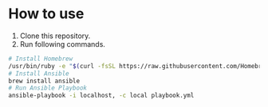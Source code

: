 # How to use

1. Clone this repository.
2. Run following commands.
```sh
# Install Homebrew
/usr/bin/ruby -e "$(curl -fsSL https://raw.githubusercontent.com/Homebrew/install/master/install)"
# Install Ansible
brew install ansible
# Run Ansible Playbook
ansible-playbook -i localhost, -c local playbook.yml
```
